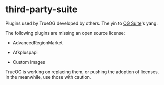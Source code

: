 # third-party-suite
Plugins used by TrueOG developed by others. The yin to [OG Suite](https://github.com/true-og/OG-Suite)'s yang.

The following plugins are missing an open source license:

- AdvancedRegionMarket

- Afkpluspapi

- Custom Images

TrueOG is working on replacing them, or pushing the adoption of licenses. In the meanwhile, use those with caution.
